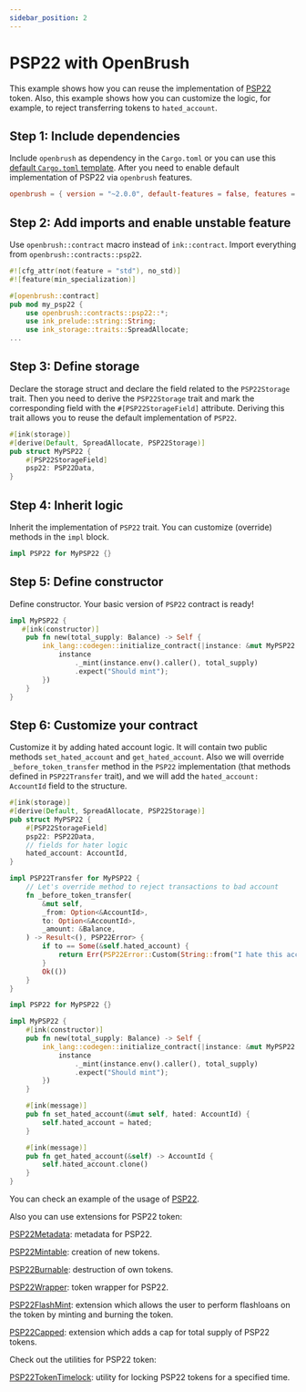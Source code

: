 ```yaml
---
sidebar_position: 2
---
```


# PSP22 with OpenBrush

This example shows how you can reuse the implementation of [PSP22] token. Also, this example shows how you can customize the logic, for example, to reject transferring tokens to `hated_account`.

## Step 1: Include dependencies

Include `openbrush` as dependency in the `Cargo.toml` or you can use this [default `Cargo.toml` template](https://docs.openbrush.io/smart-contracts/overview#the-default-toml-of-your-project-with-openbrush). After you need to enable default implementation of PSP22 via `openbrush` features.

```toml
openbrush = { version = "~2.0.0", default-features = false, features = ["psp22"] }
```

## Step 2: Add imports and enable unstable feature

Use `openbrush::contract` macro instead of `ink::contract`. Import everything from `openbrush::contracts::psp22`.

```rust
#![cfg_attr(not(feature = "std"), no_std)]
#![feature(min_specialization)]

#[openbrush::contract]
pub mod my_psp22 {
    use openbrush::contracts::psp22::*;
    use ink_prelude::string::String;
    use ink_storage::traits::SpreadAllocate;
...
```

## Step 3: Define storage

Declare the storage struct and declare the field related to the `PSP22Storage` trait. Then you need to derive the `PSP22Storage` trait and mark the corresponding field with the `#[PSP22StorageField]` attribute. Deriving this trait allows you to reuse the default implementation of `PSP22`.

```rust
#[ink(storage)]
#[derive(Default, SpreadAllocate, PSP22Storage)]
pub struct MyPSP22 {
    #[PSP22StorageField]
    psp22: PSP22Data,
}
```

## Step 4: Inherit logic

Inherit the implementation of `PSP22` trait. You can customize (override) methods in the `impl` block.

```rust
impl PSP22 for MyPSP22 {}
```

## Step 5: Define constructor

Define constructor. Your basic version of `PSP22` contract is ready!

```rust
impl MyPSP22 {
   #[ink(constructor)]
    pub fn new(total_supply: Balance) -> Self {
        ink_lang::codegen::initialize_contract(|instance: &mut MyPSP22| {
            instance
                ._mint(instance.env().caller(), total_supply)
                .expect("Should mint");
        })
    }
}
```

## Step 6: Customize your contract

Customize it by adding hated account logic. It will contain two public methods `set_hated_account` and `get_hated_account`. Also we will override `_before_token_transfer` method in the `PSP22` implementation (that methods defined in `PSP22Transfer` trait), and we will add the `hated_account: AccountId` field to the structure.

```rust
#[ink(storage)]
#[derive(Default, SpreadAllocate, PSP22Storage)]
pub struct MyPSP22 {
    #[PSP22StorageField]
    psp22: PSP22Data,
    // fields for hater logic
    hated_account: AccountId,
}

impl PSP22Transfer for MyPSP22 {
    // Let's override method to reject transactions to bad account
    fn _before_token_transfer(
        &mut self,
        _from: Option<&AccountId>,
        to: Option<&AccountId>,
        _amount: &Balance,
    ) -> Result<(), PSP22Error> {
        if to == Some(&self.hated_account) {
            return Err(PSP22Error::Custom(String::from("I hate this account!")))
        }
        Ok(())
    }
}

impl PSP22 for MyPSP22 {}

impl MyPSP22 {
    #[ink(constructor)]
    pub fn new(total_supply: Balance) -> Self {
        ink_lang::codegen::initialize_contract(|instance: &mut MyPSP22| {
            instance
                ._mint(instance.env().caller(), total_supply)
                .expect("Should mint");
        })
    }

    #[ink(message)]
    pub fn set_hated_account(&mut self, hated: AccountId) {
        self.hated_account = hated;
    }

    #[ink(message)]
    pub fn get_hated_account(&self) -> AccountId {
        self.hated_account.clone()
    }
}
```

You can check an example of the usage of [PSP22].

Also you can use extensions for PSP22 token:

[PSP22Metadata](https://docs.openbrush.io/smart-contracts/psp22/extensions/metadata): metadata for PSP22.

[PSP22Mintable](https://docs.openbrush.io/smart-contracts/psp22/extensions/mintable): creation of new tokens.

[PSP22Burnable](https://docs.openbrush.io/smart-contracts/psp22/extensions/burnable): destruction of own tokens.

[PSP22Wrapper](https://docs.openbrush.io/smart-contracts/psp22/extensions/wrapper): token wrapper for PSP22.

[PSP22FlashMint](https://docs.openbrush.io/smart-contracts/psp22/extensions/flashmint): extension which allows the user to perform flashloans on the token by minting and burning the token.

[PSP22Capped](https://docs.openbrush.io/smart-contracts/psp22/extensions/capped): extension which adds a cap for total supply of PSP22 tokens.

Check out the utilities for PSP22 token:

[PSP22TokenTimelock](https://docs.openbrush.io/smart-contracts/psp22/utils/token-timelock): utility for locking PSP22 tokens for a specified time.

[PSP22]: https://github.com/Supercolony-net/openbrush-contracts/tree/main/contracts/src/token/psp22
